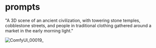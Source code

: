 # prompts
"A 3D scene of an ancient civilization, with towering stone temples, cobblestone streets, and people in traditional clothing gathered around a market in the early morning light."

![ComfyUI_00019_](https://github.com/user-attachments/assets/16593bf1-36d7-480b-b013-07766c34785e)
